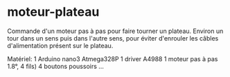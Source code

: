 # moteur-plateau
Commande d'un moteur pas à pas pour faire tourner un plateau.
Environ un tour dans un sens puis dans l'autre sens, pour éviter d'enrouler les câbles d'alimentation présent sur le plateau.


Matériel:
1 Arduino nano3 Atmega328P
1 driver A4988
1 moteur pas à pas 1.8°, 4 fils)
4 boutons poussoirs
...

